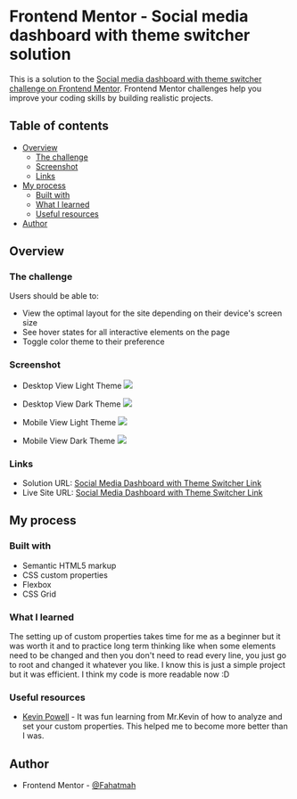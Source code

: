 # Frontend Mentor - Social media dashboard with theme switcher solution

This is a solution to the [Social media dashboard with theme switcher challenge on Frontend Mentor](https://www.frontendmentor.io/challenges/social-media-dashboard-with-theme-switcher-6oY8ozp_H). Frontend Mentor challenges help you improve your coding skills by building realistic projects.

## Table of contents

-  [Overview](#overview)
   -  [The challenge](#the-challenge)
   -  [Screenshot](#screenshot)
   -  [Links](#links)
-  [My process](#my-process)
   -  [Built with](#built-with)
   -  [What I learned](#what-i-learned)
   -  [Useful resources](#useful-resources)
-  [Author](#author)

## Overview

### The challenge

Users should be able to:

-  View the optimal layout for the site depending on their device's screen size
-  See hover states for all interactive elements on the page
-  Toggle color theme to their preference

### Screenshot

-  Desktop View Light Theme
   ![](/design/output-screenshots/desktop-view-light.png)

-  Desktop View Dark Theme
   ![](/design/output-screenshots/desktop-view-dark.png)

-  Mobile View Light Theme
   ![](/design/output-screenshots/mobile-view-light.png)

-  Mobile View Dark Theme
   ![](/design/output-screenshots/mobile-view-dark.png)

### Links

-  Solution URL: [Social Media Dashboard with Theme Switcher Link]()
-  Live Site URL: [Social Media Dashboard with Theme Switcher Link]()

## My process

### Built with

-  Semantic HTML5 markup
-  CSS custom properties
-  Flexbox
-  CSS Grid

### What I learned

The setting up of custom properties takes time for me as a beginner but it was worth it and to practice long term thinking like when some elements need to be changed and then you don't need to read every line, you just go to root and changed it whatever you like. I know this is just a simple project but it was efficient. I think my code is more readable now :D

### Useful resources

-  [Kevin Powell](https://www.youtube.com/watch?v=h3bTwCqX4ns) - It was fun learning from Mr.Kevin of how to analyze and set your custom properties. This helped me to become more better than I was.

## Author

-  Frontend Mentor - [@Fahatmah](https://www.frontendmentor.io/profile/Fahatmah)
